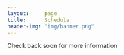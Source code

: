 ```yaml
---
layout:     page
title:      Schedule
header-img: "img/banner.png"
---
```

Check back soon for more information
